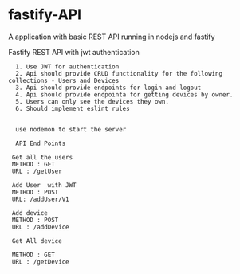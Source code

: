 # fastify-API
A application with basic REST API running in nodejs and fastify

Fastify REST API with jwt authentication

      1. Use JWT for authentication
      2. Api should provide CRUD functionality for the following collections - Users and Devices
      3. Api should provide endpoints for login and logout
      4. Api should provide endpointa for getting devices by owner.
      5. Users can only see the devices they own.
      6. Should implement eslint rules
      
      
      use nodemon to start the server
      
      API End Points 
     
     Get all the users
     METHOD : GET 
     URL : /getUser
     
     Add User  with JWT
     METHOD : POST
     URL: /addUser/V1
     
     Add device 
     METHOD : POST 
     URL : /addDevice
     
     Get All device
     
     METHOD : GET
     URL : /getDevice
     
